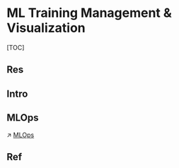 # ML Training Management & Visualization

[TOC]



## Res


## Intro



## MLOps
↗ [MLOps](../../../MLOps/MLOps.md)



## Ref


